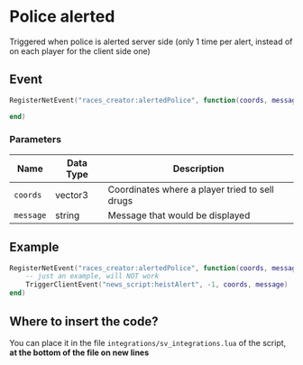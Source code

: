# Police alerted

Triggered when police is alerted server side (only 1 time per alert, instead of on each player for the client side one)

## Event

```lua
RegisterNetEvent("races_creator:alertedPolice", function(coords, message)

end)
```

### Parameters

| Name      | Data Type | Description                                    |
| --------- | --------- | ---------------------------------------------- |
| `coords`  | vector3   | Coordinates where a player tried to sell drugs |
| `message` | string    | Message that would be displayed                |

## Example

```lua
RegisterNetEvent("races_creator:alertedPolice", function(coords, message)
    -- just an example, will NOT work
    TriggerClientEvent("news_script:heistAlert", -1, coords, message)
end)
```

## Where to insert the code?

You can place it in the file `integrations/sv_integrations.lua` of the script, **at the bottom of the file on new lines**
